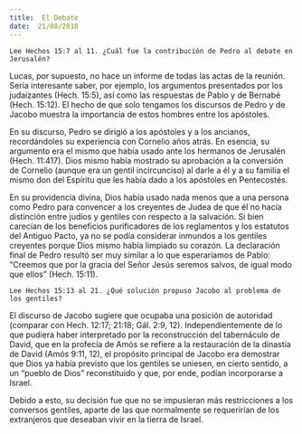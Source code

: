 ```yaml
---
title:  El Debate
date:  21/08/2018
---
```


`Lee Hechos 15:7 al 11. ¿Cuál fue la contribución de Pedro al debate en Jerusalén?`

Lucas, por supuesto, no hace un informe de todas las actas de la reunión. Sería interesante saber, por ejemplo, los argumentos presentados por los judaizantes (Hech. 15:5), así como las respuestas de Pablo y de Bernabé (Hech. 15:12). El hecho de que solo tengamos los discursos de Pedro y de Jacobo muestra la importancia de estos hombres entre los apóstoles.

En su discurso, Pedro se dirigió a los apóstoles y a los ancianos, recordándoles su experiencia con Cornelio años atrás. En esencia, su argumento era el mismo que había usado ante los hermanos de Jerusalén (Hech. 11:417). Dios mismo había mostrado su aprobación a la conversión de Cornelio (aunque era un gentil incircunciso) al darle a él y a su familia el mismo don del Espíritu que les había dado a los apóstoles en Pentecostés.

En su providencia divina, Dios había usado nada menos que a una persona como Pedro para convencer a los creyentes de Judea de que él no hacía distinción entre judíos y gentiles con respecto a la salvación. Si bien carecían de los beneficios purificadores de los reglamentos y los estatutos del Antiguo Pacto, ya no se podía considerar inmundos a los gentiles creyentes porque Dios mismo había limpiado su corazón. La declaración final de Pedro resultó ser muy similar a lo que esperaríamos de Pablo: “Creemos que por la gracia del Señor Jesús seremos salvos, de igual modo que ellos” (Hech. 15:11).

`Lee Hechos 15:13 al 21. ¿Qué solución propuso Jacobo al problema de los gentiles?`

El discurso de Jacobo sugiere que ocupaba una posición de autoridad (comparar con Hech. 12:17; 21:18; Gál. 2:9, 12). Independientemente de lo que pudiera haber interpretado por la reconstrucción del tabernáculo de David, que en la profecía de Amós se refiere a la restauración de la dinastía de David (Amós 9:11, 12), el propósito principal de Jacobo era demostrar que Dios ya había previsto que los gentiles se uniesen, en cierto sentido, a un “pueblo de Dios” reconstituido y que, por ende, podían incorporarse a Israel.

Debido a esto, su decisión fue que no se impusieran más restricciones a los conversos gentiles, aparte de las que normalmente se requerirían de los extranjeros que deseaban vivir en la tierra de Israel.
